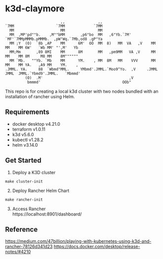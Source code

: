# k3d-claymore
```                                                                                                          
                         ,,               ,,                                                              
`7MM                   `7MM             `7MM                                                              
  MM                     MM               MM                                                              
  MM  ,MP'pd""b.    ,M""bMM       ,p6"bo  MM   ,6"Yb.`7M'   `MF'`7MMpMMMb.pMMMb.  ,pW"Wq.`7Mb,od8 .gP"Ya  
  MM ;Y  (O)  `8b ,AP    MM      6M'  OO  MM  8)   MM  VA   ,V    MM    MM    MM 6W'   `Wb MM' "',M'   Yb 
  MM;Mm       ,89 8MI    MM      8M       MM   ,pm9MM   VA ,V     MM    MM    MM 8M     M8 MM    8M"""""" 
  MM `Mb.   ""Yb. `Mb    MM      YM.    , MM  8M   MM    VVV      MM    MM    MM YA.   ,A9 MM    YM.    , 
.JMML. YA.     88  `Wbmd"MML.     YMbmd'.JMML.`Moo9^Yo.  ,V     .JMML  JMML  JMML.`Ybmd9'.JMML.   `Mbmmd' 
         (O)  .M'                                       ,V                                                
          bmmmd'                                     OOb"                                                 
```
This repo is for creating a local k3d cluster with two nodes bundled with an installation of rancher using Helm.

## Requirements
* docker desktop v4.21.0
* terraform v1.0.11
* k3d v5.6.0
* kubectl v1.28.2
* helm v3.14.0

## Get Started
1. Deploy a K3D cluster
```
make cluster-init
```
2. Deploy Rancher Helm Chart
```
make rancher-init
```
3. Access Rancher </br>
https://localhost:8901/dashboard/

## Reference

https://medium.com/47billion/playing-with-kubernetes-using-k3d-and-rancher-78126d341d23
https://docs.docker.com/desktop/release-notes/#4210
